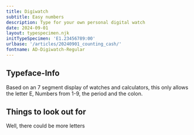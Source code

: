```yaml
---
title: Digiwatch
subtitle: Easy numbers
description: Type for your own personal digital watch
date: 2024-09-01
layout: typespecimen.njk
initTypeSpecimen: 'E1.23456789:00'
urlbase: '/articles/20240901_counting_cash/'
fontname: AD-Digiwatch-Regular
---
```


## Typeface-Info
Based on an 7 segment display of watches and calculators, this only allows the letter E, Numbers from 1-9, the period and the colon. 

## Things to look out for
Well, there could be more letters